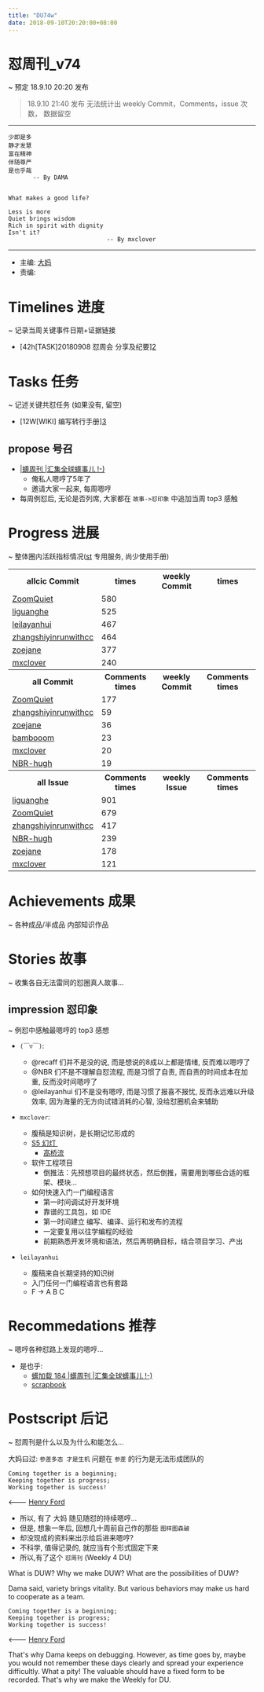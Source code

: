 ```yaml
---
title: "DU74w"
date: 2018-09-10T20:20:00+08:00
---
```


# 怼周刊\_v74
\~ 预定 18.9.10 20:20 发布
> 18.9.10 21:40 发布
> 无法统计出 weekly Commit，Comments，issue 次数， 数据留空

---- 

	少即是多
	静才发慧
	富在精神
	伴随尊严
	是也乎哉
	       -- By DAMA
	
	
	What makes a good life?
	
	Less is more
	Quiet brings wisdom
	Rich in spirit with dignity
	Isn't it?
	                            -- By mxclover


---- 

- 主编: [大妈][1]
- 责编:


# Timelines 进度
\~ 记录当周关键事件日期+证据链接

- [42h\[TASK]20180908 怼周会 分享及纪要][2]

# Tasks 任务
\~ 记述关键共怼任务 (如果没有, 留空)

- [12W\[WIKI] 编写转行手册][3]


## propose 号召

- [|蠎周刊 |汇集全球蠎事儿 !-)][4]
	+ 俺私人嗯哼了5年了
	+ 邀请大家一起来, 每周嗯哼
- 每周例怼后, 无论是否列席, 大家都在 `故事->怼印象` 中追加当周 top3 感触


# Progress 进展
\~ 整体圈内活跃指标情况([st][5] 专用服务, 尚少使用手册)

<table>
<tr><th>allcic Commit</th><th> times</th><th>weekly Commit</th><th> times</th></tr>
<tr><td>
                    <a href='http://github.com/ZoomQuiet'>ZoomQuiet</a></td><td>580</td>
                <td>
                    <a href='#'> </a></td><td> </td>

<tr><td>
                    <a href='http://github.com/liguanghe'>liguanghe</a></td><td>525</td>
                <td>
                    <a href='#'> </a></td><td> </td>

<tr><td>
                    <a href='http://github.com/leilayanhui'>leilayanhui</a></td><td>467</td>
                <td>
                    <a href='#'> </a></td><td> </td>

<tr><td>
                    <a href='http://github.com/zhangshiyinrunwithcc'>zhangshiyinrunwithcc</a></td><td>464</td>
                <td>
                    <a href='#'> </a></td><td> </td>

<tr><td>
                    <a href='http://github.com/zoejane'>zoejane</a></td><td>377</td>
                <td>
                    <a href='#'> </a></td><td> </td>

<tr><td>
                    <a href='http://github.com/mxclover'>mxclover</a></td><td>240</td>
                <td>
                    <a href='#'> </a></td><td> </td>

<tr><th>all Commit </th><th>Comments times</th><th>weekly Commit</th><th>Comments times</th></tr>
<tr><td>
                    <a href='http://github.com/ZoomQuiet'>ZoomQuiet</a></td><td>177</td>
                <td>
                    <a href='#'> </a></td><td> </td>

<tr><td>
                    <a href='http://github.com/zhangshiyinrunwithcc'>zhangshiyinrunwithcc</a></td><td>59</td>
                <td>
                    <a href='#'> </a></td><td> </td>

<tr><td>
                    <a href='http://github.com/zoejane'>zoejane</a></td><td>36</td>
                <td>
                    <a href='#'> </a></td><td> </td>

<tr><td>
                    <a href='http://github.com/bambooom'>bambooom</a></td><td>23</td>
                <td>
                    <a href='#'> </a></td><td> </td>

<tr><td>
                    <a href='http://github.com/mxclover'>mxclover</a></td><td>20</td>
                <td>
                    <a href='#'> </a></td><td> </td>

<tr><td>
                    <a href='http://github.com/NBR-hugh'>NBR-hugh</a></td><td>19</td>
                <td>
                    <a href='#'> </a></td><td> </td>

<tr><th>all Issue </th><th>Comments times</th><th>weekly Issue</th><th>Comments times</th></tr>
<tr><td>
                    <a href='http://github.com/liguanghe'>liguanghe</a></td><td>901</td>
                <td>
                    <a href='#'> </a></td><td> </td>

<tr><td>
                    <a href='http://github.com/ZoomQuiet'>ZoomQuiet</a></td><td>679</td>
                <td>
                    <a href='#'> </a></td><td> </td>

<tr><td>
                    <a href='http://github.com/zhangshiyinrunwithcc'>zhangshiyinrunwithcc</a></td><td>417</td>
                <td>
                    <a href='#'> </a></td><td> </td>

<tr><td>
                    <a href='http://github.com/NBR-hugh'>NBR-hugh</a></td><td>239</td>
                <td>
                    <a href='#'> </a></td><td> </td>

<tr><td>
                    <a href='http://github.com/zoejane'>zoejane</a></td><td>178</td>
                <td>
                    <a href='#'> </a></td><td> </td>

<tr><td>
                    <a href='http://github.com/mxclover'>mxclover</a></td><td>121</td>
                <td>
                    <a href='#'> </a></td><td> </td>

</table>

# Achievements 成果
\~ 各种成品/半成品 内部知识作品

# Stories 故事
\~ 收集各自无法雷同的怼圈真人故事...

## impression 怼印象
\~ 例怼中感触最嗯哼的 top3 感想

- `(￣▽￣)`:
	+ @recaff 们并不是没的说, 而是想说的8成以上都是情绪, 反而难以嗯哼了
	+ @NBR 们不是不理解自怼流程, 而是习惯了自责, 而自责的时间成本在加重, 反而没时间嗯哼了
	+ @leilayanhui 们不是没有嗯哼, 而是习惯了报喜不报忧, 反而永远难以升级效率, 因为海量的无方向试错消耗的心智, 没给怼圈机会来辅助

- `mxclover`:
	+ 腹稿是知识树，是长期记忆形成的
	+ [S5 幻灯 ][6]
		+ [高桥流][7]
	+ 软件工程项目
		+ 倒推法：先预想项目的最终状态，然后倒推，需要用到哪些合适的框架、模块...
	+ 如何快速入门一门编程语言
		+ 第一时间调试好开发环境
		+ 靠谱的工具包，如 IDE
		+ 第一时间建立 编写、编译、运行和发布的流程
		+ 一定要复用以往学编程的经验
		+ 前期熟悉开发环境和语法，然后再明确目标，结合项目学习、产出
- `leilayanhui`
	+ 腹稿来自长期坚持的知识树
	+ 入门任何一门编程语言也有套路
	+ F -\> A B C


# Recommedations 推荐
\~ 嗯哼各种怼路上发现的嗯哼...

- 是也乎:
	+ [蠎加载 184 |蠎周刊 |汇集全球蠎事儿 !-)][8]
	+ [scrapbook][9]


# Postscript 后记
\~ 怼周刊是什么以及为什么和能怎么...

大妈曰过: `参差多态 才是生机`
问题在 `参差` 的行为是无法形成团队的

	Coming together is a beginning; 
	Keeping together is progress; 
	Working together is success!

\<--- [Henry Ford][10]

- 所以, 有了 大妈 随见随怼的持续嗯哼...
- 但是, 想象一年后, 回想几十周前自己作的那些 `图样图森破` 
- 却没现成的资料来出示给后进来嗯哼?
- 不科学, 值得记录的, 就应当有个形式固定下来
- 所以,有了这个 `怼周刊` (Weekly 4 DU)

What is DUW?
Why we make DUW?
What are the possibilities of DUW?

Dama said, variety brings vitality.
But various behaviors may make us hard to cooperate as a team.

	Coming together is a beginning; 
	Keeping together is progress; 
	Working together is success!

\<--- [Henry Ford][11]

That's why Dama keeps on debugging.
However, as time goes by, maybe you would not remember these days clearly and spread your experience difficultly.
What a pity!
The valuable should have a fixed form to be recorded.
That's why we make the Weekly for DU.

[1]:	http://du.zoomquiet.io/2014-02/ac0-zq/
[2]:	https://github.com/DebugUself/du4proto/issues/469
[3]:	https://github.com/DebugUself/du4proto/issues/461
[4]:	http://weekly.pychina.org/archives.html
[5]:	https://github.com/DebugUself/du4proto/tree/DU_tools/st
[6]:	https://meyerweb.com/eric/tools/s5/
[7]:	http://s5.zoomquiet.top/171104-introPy/index.html
[8]:	http://weekly.pychina.org/importpython/importpython-184.html
[9]:	http://zoomquiet.io/collection.html
[10]:	https://www.brainyquote.com/quotes/quotes/h/henryford121997.html
[11]:	https://www.brainyquote.com/quotes/quotes/h/henryford121997.html